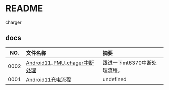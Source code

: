 # README

charger

## docs

NO.|文件名称|摘要
:--:|:--|:--
0002| [Android11_PMU_chager中断处理](docs/0002_Android11_PMU_chager中断处理.md) | 跟进一下mt6370中断处理流程。
0001| [Android11充电流程](docs/0001_Android11充电流程.md) | undefined
